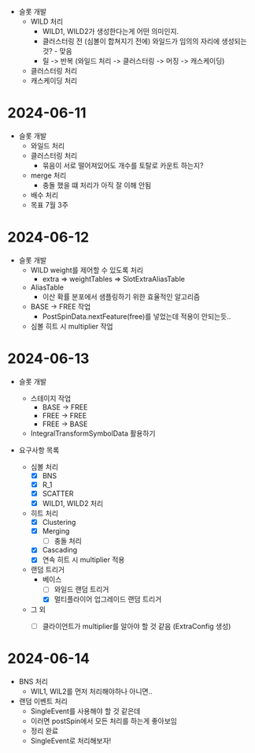 - 슬롯 개발
	- WILD 처리
		- WILD1, WILD2가 생성한다는게 어떤 의미인지.
		- 클러스터링 전 (심볼이 합쳐지기 전에) 와일드가 임의의 자리에 생성되는 것? - 맞음
		- 릴 -> 반복 (와일드 처리 -> 클러스터링 -> 머징 -> 캐스케이딩)
	- 클러스터링 처리
	- 캐스케이딩 처리


# 2024-06-11

- 슬롯 개발
	- 와일드 처리
	- 클러스터링 처리
		- 묶음이 서로 떨어져있어도 개수를 토탈로 카운트 하는지?
	- merge 처리
		- 충돌 했을 떄 처리가 아직 잘 이해 안됨
	- 배수 처리
	- 목표 7월 3주

# 2024-06-12

- 슬롯 개발
	- WILD weight를 제어할 수 있도록 처리
		- extra => weightTables => SlotExtraAliasTable
	- AliasTable
		- 이산 확률 분포에서 샘플링하기 위한 효율적인 알고리즘
	- BASE -> FREE 작업
		- PostSpinData.nextFeature(free)를 넣었는데 적용이 안되는듯..
	- 심볼 히트 시 multiplier 작업


# 2024-06-13

- 슬롯 개발
	- 스테이지 작업
		- BASE -> FREE
		- FREE -> FREE
		- FREE -> BASE
	- IntegralTransformSymbolData 활용하기

- 요구사항 목록
	- 심볼 처리
		- [x] BNS
		- [x] R_1
		- [x] SCATTER
		- [x] WILD1, WILD2 처리
	- 히트 처리
		- [x] Clustering
		- [x] Merging
			- [ ] 충돌 처리
		- [x] Cascading
		- [x] 연속 히트 시 multiplier 적용
	- 랜덤 트리거
		- 베이스
			- [ ] 와일드 랜덤 트리거
			- [x] 멀티플라이어 업그레이드 랜덤 트리거
	- 그 외
		- [ ] 클라이언트가 multiplier를 알아야 할 것 같음 (ExtraConfig 생성)


# 2024-06-14

- BNS 처리
	- WIL1, WIL2를 먼저 처리해야하나 아니면..
- 랜덤 이벤트 처리
	- SingleEvent를 사용해야 할 것 같은데
	- 이러면 postSpin에서 모든 처리를 하는게 좋아보임
	- 정리 완료
	- SingleEvent로 처리해보자!